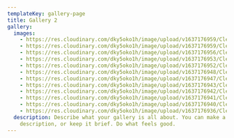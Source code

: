 ```yaml
---
templateKey: gallery-page
title: Gallery 2
gallery:
  images:
    - https://res.cloudinary.com/dky5oko1h/image/upload/v1637176959/Clean%20lines%20/Gallery%20two/jason-ortego-buF62ewDLcQ-unsplash_glcdtg.jpg
    - https://res.cloudinary.com/dky5oko1h/image/upload/v1637176959/Clean%20lines%20/Gallery%20two/thomas-kelley-JoH60FhTp50-unsplash_w3zchi.jpg
    - https://res.cloudinary.com/dky5oko1h/image/upload/v1637176956/Clean%20lines%20/Gallery%20two/fabian-quintero-UWQP2mh5YJI-unsplash_fewjgn.jpg
    - https://res.cloudinary.com/dky5oko1h/image/upload/v1637176953/Clean%20lines%20/Gallery%20two/kunal-shinde--f0YLss50Bs-unsplash_s6t38f.jpg
    - https://res.cloudinary.com/dky5oko1h/image/upload/v1637176952/Clean%20lines%20/Gallery%20two/niko-photos-tGTVxeOr_Rs-unsplash_hvgl02.jpg
    - https://res.cloudinary.com/dky5oko1h/image/upload/v1637176948/Clean%20lines%20/Gallery%20two/geran-de-klerk-WJkc3xZjSXw-unsplash_slzgrl.jpg
    - https://res.cloudinary.com/dky5oko1h/image/upload/v1637176947/Clean%20lines%20/Gallery%20two/justin-kauffman-a8lTjWJJgLA-unsplash_yqcub6.jpg
    - https://res.cloudinary.com/dky5oko1h/image/upload/v1637176943/Clean%20lines%20/Gallery%20two/eberhard-grossgasteiger-pBgnT4KH8d4-unsplash_woci2u.jpg
    - https://res.cloudinary.com/dky5oko1h/image/upload/v1637176942/Clean%20lines%20/Gallery%20two/nikola-majksner-hXNGeAFOgT4-unsplash_buzkom.jpg
    - https://res.cloudinary.com/dky5oko1h/image/upload/v1637176941/Clean%20lines%20/Gallery%20two/goutham-krishna-h5wvMCdOV3w-unsplash_mrspu3.jpg
    - https://res.cloudinary.com/dky5oko1h/image/upload/v1637176940/Clean%20lines%20/Gallery%20two/jay-mantri-TFyi0QOx08c-unsplash_twx0mv.jpg
    - https://res.cloudinary.com/dky5oko1h/image/upload/v1637176936/Clean%20lines%20/Gallery%20two/daniel-roe-lpjb_UMOyx8-unsplash_gexiji.jpg
  description: Describe what your gallery is all about. You can make a long
    description, or keep it brief. Do what feels good.
---
```

